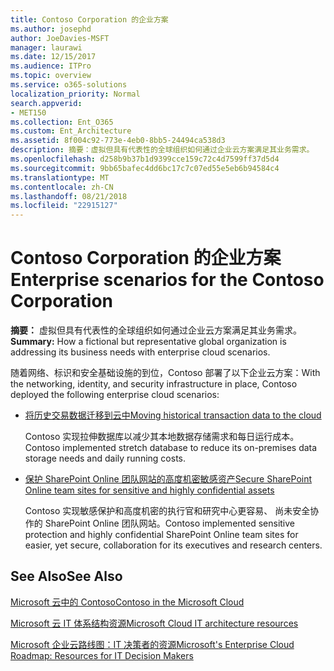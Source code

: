 ```yaml
---
title: Contoso Corporation 的企业方案
ms.author: josephd
author: JoeDavies-MSFT
manager: laurawi
ms.date: 12/15/2017
ms.audience: ITPro
ms.topic: overview
ms.service: o365-solutions
localization_priority: Normal
search.appverid:
- MET150
ms.collection: Ent_O365
ms.custom: Ent_Architecture
ms.assetid: 8f004c92-773e-4eb0-8bb5-24494ca538d3
description: 摘要：虚拟但具有代表性的全球组织如何通过企业云方案满足其业务需求。
ms.openlocfilehash: d258b9b37b1d9399cce159c72c4d7599ff37d5d4
ms.sourcegitcommit: 9bb65bafec4dd6bc17c7c07ed55e5eb6b94584c4
ms.translationtype: MT
ms.contentlocale: zh-CN
ms.lasthandoff: 08/21/2018
ms.locfileid: "22915127"
---
```

# <a name="enterprise-scenarios-for-the-contoso-corporation"></a><span data-ttu-id="4e0cc-103">Contoso Corporation 的企业方案</span><span class="sxs-lookup"><span data-stu-id="4e0cc-103">Enterprise scenarios for the Contoso Corporation</span></span>

 <span data-ttu-id="4e0cc-104">**摘要：** 虚拟但具有代表性的全球组织如何通过企业云方案满足其业务需求。</span><span class="sxs-lookup"><span data-stu-id="4e0cc-104">**Summary:** How a fictional but representative global organization is addressing its business needs with enterprise cloud scenarios.</span></span>
  
<span data-ttu-id="4e0cc-105">随着网络、标识和安全基础设施的到位，Contoso 部署了以下企业云方案：</span><span class="sxs-lookup"><span data-stu-id="4e0cc-105">With the networking, identity, and security infrastructure in place, Contoso deployed the following enterprise cloud scenarios:</span></span>
  
- [<span data-ttu-id="4e0cc-106">将历史交易数据迁移到云中</span><span class="sxs-lookup"><span data-stu-id="4e0cc-106">Moving historical transaction data to the cloud</span></span>](moving-historical-transaction-data-to-the-cloud.md)
    
    <span data-ttu-id="4e0cc-107">Contoso 实现拉伸数据库以减少其本地数据存储需求和每日运行成本。</span><span class="sxs-lookup"><span data-stu-id="4e0cc-107">Contoso implemented stretch database to reduce its on-premises data storage needs and daily running costs.</span></span>
    
- [<span data-ttu-id="4e0cc-108">保护 SharePoint Online 团队网站的高度机密敏感资产</span><span class="sxs-lookup"><span data-stu-id="4e0cc-108">Secure SharePoint Online team sites for sensitive and highly confidential assets</span></span>](secure-sharepoint-online-team-sites-for-sensitive-and-highly-confidential-assets.md)
    
    <span data-ttu-id="4e0cc-109">Contoso 实现敏感保护和高度机密的执行官和研究中心更容易、 尚未安全协作的 SharePoint Online 团队网站。</span><span class="sxs-lookup"><span data-stu-id="4e0cc-109">Contoso implemented sensitive protection and highly confidential SharePoint Online team sites for easier, yet secure, collaboration for its executives and research centers.</span></span>
    
## <a name="see-also"></a><span data-ttu-id="4e0cc-110">See Also</span><span class="sxs-lookup"><span data-stu-id="4e0cc-110">See Also</span></span>

[<span data-ttu-id="4e0cc-111">Microsoft 云中的 Contoso</span><span class="sxs-lookup"><span data-stu-id="4e0cc-111">Contoso in the Microsoft Cloud</span></span>](contoso-in-the-microsoft-cloud.md)
  
[<span data-ttu-id="4e0cc-112">Microsoft 云 IT 体系结构资源</span><span class="sxs-lookup"><span data-stu-id="4e0cc-112">Microsoft Cloud IT architecture resources</span></span>](microsoft-cloud-it-architecture-resources.md)

[<span data-ttu-id="4e0cc-113">Microsoft 企业云路线图：IT 决策者的资源</span><span class="sxs-lookup"><span data-stu-id="4e0cc-113">Microsoft's Enterprise Cloud Roadmap: Resources for IT Decision Makers</span></span>](https://sway.com/FJ2xsyWtkJc2taRD)



